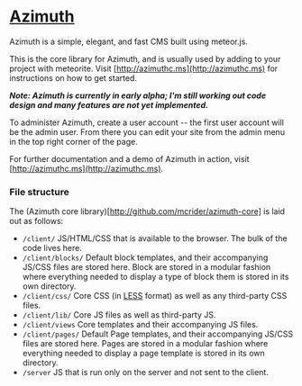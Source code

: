 # [Azimuth](http://github.com/mcrider/azimuth)

Azimuth is a simple, elegant, and fast CMS built using meteor.js.

This is the core library for Azimuth, and is usually used by adding to your project with meteorite.  Visit [http://azimuthc.ms](http://azimuthc.ms) for instructions on how to get started.

***Note: Azimuth is currently in early alpha; I'm still working out code design and many features are not yet implemented.***

To administer Azimuth, create a user account -- the first user account will be the admin user.  From there you can edit your site from the admin menu in the top right corner of the page.

For further documentation and a demo of Azimuth in action, visit [http://azimuthc.ms](http://azimuthc.ms).

### File structure

The (Azimuth core library)[http://github.com/mcrider/azimuth-core] is laid out as follows:

*   `/client/` JS/HTML/CSS that is available to the browser.  The bulk of the code lives here.
*   `/client/blocks/` Default block templates, and their accompanying JS/CSS files are stored here.  Block are stored in a modular fashion where everything needed to display a type of block them is stored in its own directory.
*   `/client/css/` Core CSS (in [LESS](http://lesscss.org/) format) as well as any third-party CSS files.
*   `/client/lib/` Core JS files as well as third-party JS.
*   `/client/views` Core templates and their accompanying JS files.
*   `/client/pages/` Default Page templates, and their accompanying JS/CSS files are stored here.  Pages are stored in a modular fashion where everything needed to display a page template is stored in its own directory.
*   `/server` JS that is run only on the server and not sent to the client.